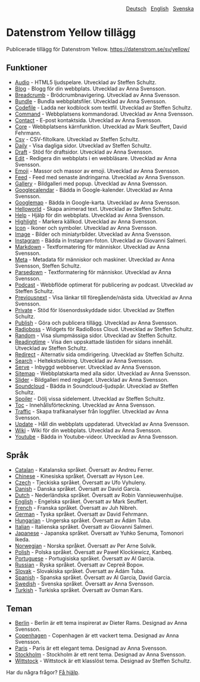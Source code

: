 <p align="right"><a href="README-de.md">Deutsch</a> &nbsp; <a href="README.md">English</a> &nbsp; <a href="README-sv.md">Svenska</a></p>

# Datenstrom Yellow tillägg

Publicerade tillägg för Datenstrom Yellow. https://datenstrom.se/sv/yellow/

## Funktioner

* [Audio](https://github.com/schulle4u/yellow-extensions-schulle4u/tree/main/audio) - HTML5 ljudspelare. Utvecklad av Steffen Schultz.
* [Blog](https://github.com/annaesvensson/yellow-blog/tree/main/README-sv.md) - Blogg för din webbplats. Utvecklad av Anna Svensson.
* [Breadcrumb](https://github.com/annaesvensson/yellow-breadcrumb/tree/main/README-sv.md) - Brödcrumbnavigering. Utvecklad av Anna Svensson.
* [Bundle](https://github.com/annaesvensson/yellow-bundle/tree/main/README-sv.md) - Bundla webbplatsfiler. Utvecklad av Anna Svensson.
* [Codefile](https://github.com/schulle4u/yellow-extensions-schulle4u/tree/main/codefile) - Ladda ner kodblock som textfil. Utvecklad av Steffen Schultz.
* [Command](https://github.com/annaesvensson/yellow-command/tree/main/README-sv.md) - Webbplatsens kommandorad. Utvecklad av Anna Svensson.
* [Contact](https://github.com/annaesvensson/yellow-contact/tree/main/README-sv.md) - E-post kontaktsida. Utvecklad av Anna Svensson.
* [Core](https://github.com/annaesvensson/yellow-core/tree/main/README-sv.md) - Webbplatsens kärnfunktion. Utvecklad av Mark Seuffert, David Fehrmann.
* [Csv](https://github.com/schulle4u/yellow-extensions-schulle4u/tree/main/csv) - CSV-filtolkare. Utvecklad av Steffen Schultz.
* [Daily](https://github.com/schulle4u/yellow-extensions-schulle4u/tree/main/daily) - Visa dagliga sidor. Utvecklad av Steffen Schultz.
* [Draft](https://github.com/annaesvensson/yellow-draft/tree/main/README-sv.md) - Stöd för draftsidor. Utvecklad av Anna Svensson.
* [Edit](https://github.com/annaesvensson/yellow-edit/tree/main/README-sv.md) - Redigera din webbplats i en webbläsare. Utvecklad av Anna Svensson.
* [Emoji](https://github.com/annaesvensson/yellow-emoji/tree/main/README-sv.md) - Massor och massor av emoji. Utvecklad av Anna Svensson.
* [Feed](https://github.com/annaesvensson/yellow-feed/tree/main/README-sv.md) - Feed med senaste ändringarna. Utvecklad av Anna Svensson.
* [Gallery](https://github.com/annaesvensson/yellow-gallery/tree/main/README-sv.md) - Bildgalleri med popup. Utvecklad av Anna Svensson.
* [Googlecalendar](https://github.com/annaesvensson/yellow-googlecalendar/tree/main/README-sv.md) - Bädda in Google-kalender. Utvecklad av Anna Svensson.
* [Googlemap](https://github.com/annaesvensson/yellow-googlemap/tree/main/README-sv.md) - Bädda in Google-karta. Utvecklad av Anna Svensson.
* [Helloworld](https://github.com/schulle4u/yellow-helloworld) - Skapa animerad text. Utvecklad av Steffen Schultz.
* [Help](https://github.com/annaesvensson/yellow-help/tree/main/README-sv.md) - Hjälp för din webbplats. Utvecklad av Anna Svensson.
* [Highlight](https://github.com/annaesvensson/yellow-highlight/tree/main/README-sv.md) - Markera källkod. Utvecklad av Anna Svensson.
* [Icon](https://github.com/annaesvensson/yellow-icon/tree/main/README-sv.md) - Ikoner och symboler. Utvecklad av Anna Svensson.
* [Image](https://github.com/annaesvensson/yellow-image/tree/main/README-sv.md) - Bilder och miniatyrbilder. Utvecklad av Anna Svensson.
* [Instagram](https://github.com/GiovanniSalmeri/yellow-instagram) - Bädda in Instagram-foton. Utvecklad av Giovanni Salmeri.
* [Markdown](https://github.com/annaesvensson/yellow-markdown/tree/main/README-sv.md) - Textformatering för människor. Utvecklad av Anna Svensson.
* [Meta](https://github.com/annaesvensson/yellow-meta/tree/main/README-sv.md) - Metadata för människor och maskiner. Utvecklad av Anna Svensson, Steffen Schultz.
* [Parsedown](https://github.com/annaesvensson/yellow-parsedown/tree/main/README-sv.md) - Textformatering för människor. Utvecklad av Anna Svensson.
* [Podcast](https://github.com/schulle4u/yellow-extensions-schulle4u/tree/main/podcast) - Webbflöde optimerat för publicering av podcast. Utvecklad av Steffen Schultz.
* [Previousnext](https://github.com/annaesvensson/yellow-previousnext/tree/main/README-sv.md) - Visa länkar till föregående/nästa sida. Utvecklad av Anna Svensson.
* [Private](https://github.com/schulle4u/yellow-extensions-schulle4u/tree/main/private) - Stöd för lösenordsskyddade sidor. Utvecklad av Steffen Schultz.
* [Publish](https://github.com/annaesvensson/yellow-publish/tree/main/README-sv.md) - Göra och publicera tillägg. Utvecklad av Anna Svensson.
* [Radioboss](https://github.com/schulle4u/yellow-extensions-schulle4u/tree/main/radioboss) - Widgets för RadioBoss Cloud. Utvecklad av Steffen Schultz.
* [Random](https://github.com/schulle4u/yellow-extensions-schulle4u/tree/main/random) - Visa slumpmässiga sidor. Utvecklad av Steffen Schultz.
* [Readingtime](https://github.com/schulle4u/yellow-extensions-schulle4u/tree/main/readingtime) - Visa den uppskattade lästiden för sidans innehåll. Utvecklad av Steffen Schultz.
* [Redirect](https://github.com/schulle4u/yellow-extensions-schulle4u/tree/main/redirect) - Alternativ sida omdirigering. Utvecklad av Steffen Schultz.
* [Search](https://github.com/annaesvensson/yellow-search/tree/main/README-sv.md) - Heltekstsökning. Utvecklad av Anna Svensson.
* [Serve](https://github.com/annaesvensson/yellow-serve/tree/main/README-sv.md) - Inbyggd webbserver. Utvecklad av Anna Svensson.
* [Sitemap](https://github.com/annaesvensson/yellow-sitemap/tree/main/README-sv.md) - Webbplatskarta med alla sidor. Utvecklad av Anna Svensson.
* [Slider](https://github.com/annaesvensson/yellow-slider/tree/main/README-sv.md) - Bildgalleri med reglaget. Utvecklad av Anna Svensson.
* [Soundcloud](https://github.com/schulle4u/yellow-extensions-schulle4u/tree/main/soundcloud) - Bädda in Soundcloud-ljudspår. Utvecklad av Steffen Schultz.
* [Spoiler](https://github.com/schulle4u/yellow-extensions-schulle4u/tree/main/spoiler) - Dölj vissa sidelement. Utvecklad av Steffen Schultz.
* [Toc](https://github.com/annaesvensson/yellow-toc/tree/main/README-sv.md) - Innehållsförteckning. Utvecklad av Anna Svensson.
* [Traffic](https://github.com/annaesvensson/yellow-traffic/tree/main/README-sv.md) - Skapa trafikanalyser från loggfiler. Utvecklad av Anna Svensson.
* [Update](https://github.com/annaesvensson/yellow-update/tree/main/README-sv.md) - Håll din webbplats uppdaterad. Utvecklad av Anna Svensson.
* [Wiki](https://github.com/annaesvensson/yellow-wiki/tree/main/README-sv.md) - Wiki för din webbplats. Utvecklad av Anna Svensson.
* [Youtube](https://github.com/annaesvensson/yellow-youtube/tree/main/README-sv.md) - Bädda in Youtube-videor. Utvecklad av Anna Svensson.

## Språk

* [Catalan](https://github.com/annaesvensson/yellow-language/tree/main/translations/catalan) - Katalanska språket. Översatt av Andreu Ferrer.
* [Chinese](https://github.com/annaesvensson/yellow-language/tree/main/translations/chinese) - Kinesiska språket. Översatt av Hyson Lee.
* [Czech](https://github.com/annaesvensson/yellow-language/tree/main/translations/czech) - Tjeckiska språket. Översatt av Ufo Vyhuleny.
* [Danish](https://github.com/annaesvensson/yellow-language/tree/main/translations/danish) - Danska språket. Översatt av David Garcia.
* [Dutch](https://github.com/annaesvensson/yellow-language/tree/main/translations/dutch) - Nederländska språket. Översatt av Robin Vannieuwenhuijse.
* [English](https://github.com/annaesvensson/yellow-language/tree/main/translations/english) - Engelska språket. Översatt av Mark Seuffert.
* [French](https://github.com/annaesvensson/yellow-language/tree/main/translations/french) - Franska språket. Översatt av Juh Nibreh.
* [German](https://github.com/annaesvensson/yellow-language/tree/main/translations/german) - Tyska språket. Översatt av David Fehrmann.
* [Hungarian](https://github.com/annaesvensson/yellow-language/tree/main/translations/hungarian) - Ungerska språket. Översatt av Ádám Tuba.
* [Italian](https://github.com/annaesvensson/yellow-language/tree/main/translations/italian) - Italienska språket. Översatt av Giovanni Salmeri.
* [Japanese](https://github.com/annaesvensson/yellow-language/tree/main/translations/japanese) - Japanska språket. Översatt av Yuhko Senuma, Tomonori Ikeda.
* [Norwegian](https://github.com/annaesvensson/yellow-language/tree/main/translations/norwegian) - Norska språket. Översatt av Per Arne Solvik.
* [Polish](https://github.com/annaesvensson/yellow-language/tree/main/translations/polish) - Polska språket. Översatt av Paweł Klockiewicz, Kanbeq.
* [Portuguese](https://github.com/annaesvensson/yellow-language/tree/main/translations/portuguese) - Portugisiska språket. Översatt av Al Garcia.
* [Russian](https://github.com/annaesvensson/yellow-language/tree/main/translations/russian) - Ryska språket. Översatt av Сергей Ворон.
* [Slovak](https://github.com/annaesvensson/yellow-language/tree/main/translations/slovak) - Slovakiska språket. Översatt av Ádám Tuba.
* [Spanish](https://github.com/annaesvensson/yellow-language/tree/main/translations/spanish) - Spanska språket. Översatt av Al Garcia, David Garcia.
* [Swedish](https://github.com/annaesvensson/yellow-language/tree/main/translations/swedish) - Svenska språket. Översatt av Anna Svensson.
* [Turkish](https://github.com/annaesvensson/yellow-language/tree/main/translations/turkish) - Turkiska språket. Översatt av Osman Kars.

## Teman

* [Berlin](https://github.com/annaesvensson/yellow-berlin/tree/main/README-sv.md) - Berlin är ett tema inspirerat av Dieter Rams. Designad av Anna Svensson.
* [Copenhagen](https://github.com/annaesvensson/yellow-copenhagen/tree/main/README-sv.md) - Copenhagen är ett vackert tema. Designad av Anna Svensson.
* [Paris](https://github.com/annaesvensson/yellow-paris/tree/main/README-sv.md) - Paris är ett elegant tema. Designad av Anna Svensson.
* [Stockholm](https://github.com/annaesvensson/yellow-stockholm/tree/main/README-sv.md) - Stockholm är ett rent tema. Designad av Anna Svensson.
* [Wittstock](https://github.com/schulle4u/yellow-wittstock) - Wittstock är ett klasslöst tema. Designad av Steffen Schultz.

Har du några frågor? [Få hjälp](https://datenstrom.se/sv/yellow/help/).
